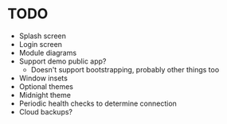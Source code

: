 # TODO

- Splash screen
- Login screen
- Module diagrams
- Support demo public app?
  - Doesn't support bootstrapping, probably other things too
- Window insets
- Optional themes
- Midnight theme
- Periodic health checks to determine connection
- Cloud backups?
